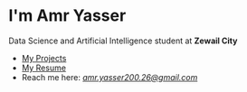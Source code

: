 # I'm Amr Yasser

Data Science and Artificial Intelligence student at **Zewail City**

- [My Projects](https://github.com/amr-yasser226?tab=repositories)
- [My Resume](https://github.com/amr-yasser226/amr-yasser226/blob/main/My_Resume.pdf)
- Reach me here: *amr.yasser200.26@gmail.com*
